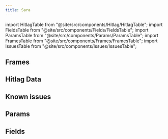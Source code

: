 ```yaml
---
title: Sara
---
```


import HitlagTable from "@site/src/components/Hitlag/HitlagTable";
import FieldsTable from "@site/src/components/Fields/FieldsTable";
import ParamsTable from "@site/src/components/Params/ParamsTable";
import FramesTable from "@site/src/components/Frames/FramesTable";
import IssuesTable from "@site/src/components/Issues/IssuesTable";

## Frames

<FramesTable character="sara" />

## Hitlag Data

<HitlagTable character="sara" />

## Known issues

<IssuesTable character="sara" />

## Params

<ParamsTable character="sara" />

## Fields

<FieldsTable character="sara" />
